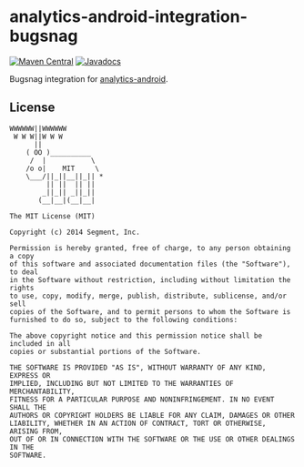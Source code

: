 analytics-android-integration-bugsnag
=======================================

[![Maven Central](https://maven-badges.herokuapp.com/maven-central/com.segment.analytics.android.integrations/bugsnag/badge.svg)](https://maven-badges.herokuapp.com/maven-central/com.segment.analytics.android.integrations/bugsnag)
[![Javadocs](http://javadoc-badge.appspot.com/com.segment.analytics.android.integrations/bugsnag.svg?label=javadoc)](http://javadoc-badge.appspot.com/com.segment.analytics.android.integrations/bugsnag)

Bugsnag integration for [analytics-android](https://github.com/segmentio/analytics-android).

## License

```
WWWWWW||WWWWWW
 W W W||W W W
      ||
    ( OO )__________
     /  |           \
    /o o|    MIT     \
    \___/||_||__||_|| *
         || ||  || ||
        _||_|| _||_||
       (__|__|(__|__|

The MIT License (MIT)

Copyright (c) 2014 Segment, Inc.

Permission is hereby granted, free of charge, to any person obtaining a copy
of this software and associated documentation files (the "Software"), to deal
in the Software without restriction, including without limitation the rights
to use, copy, modify, merge, publish, distribute, sublicense, and/or sell
copies of the Software, and to permit persons to whom the Software is
furnished to do so, subject to the following conditions:

The above copyright notice and this permission notice shall be included in all
copies or substantial portions of the Software.

THE SOFTWARE IS PROVIDED "AS IS", WITHOUT WARRANTY OF ANY KIND, EXPRESS OR
IMPLIED, INCLUDING BUT NOT LIMITED TO THE WARRANTIES OF MERCHANTABILITY,
FITNESS FOR A PARTICULAR PURPOSE AND NONINFRINGEMENT. IN NO EVENT SHALL THE
AUTHORS OR COPYRIGHT HOLDERS BE LIABLE FOR ANY CLAIM, DAMAGES OR OTHER
LIABILITY, WHETHER IN AN ACTION OF CONTRACT, TORT OR OTHERWISE, ARISING FROM,
OUT OF OR IN CONNECTION WITH THE SOFTWARE OR THE USE OR OTHER DEALINGS IN THE
SOFTWARE.
```
